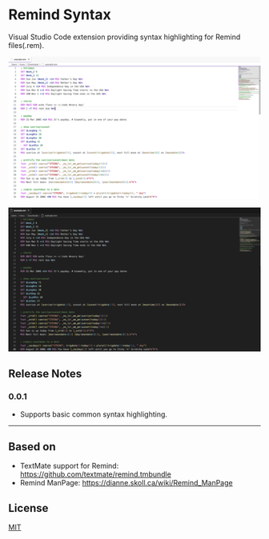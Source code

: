 # Remind Syntax

Visual Studio Code extension providing syntax highlighting for Remind files(.rem).

![Light Theme Example](./assets/light-theme-screenshot.png)

![Dark Theme Example](./assets/dark-theme-screenshot.png)

## Release Notes

### 0.0.1

- Supports basic common syntax highlighting.

---

## Based on

- TextMate support for Remind: https://github.com/textmate/remind.tmbundle
- Remind ManPage: https://dianne.skoll.ca/wiki/Remind_ManPage

## License

[MIT](LICENSE)
